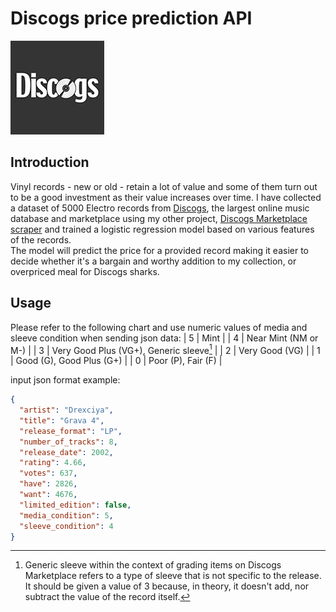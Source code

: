 # Discogs price prediction API
![Discogs](assets/discogs_logo.jpg)
## Introduction
Vinyl records - new or old - retain a lot of value and some of them turn out to be a good investment as their value 
increases over time. I have collected a dataset of 5000 Electro records from
[Discogs](https://www.discogs.com/), the largest online music database and marketplace using my other project, 
[Discogs Marketplace scraper](https://github.com/grigorjevas/Discogs-marketplace-scraper) and trained a logistic 
regression model based on various features of the records.\
The model will predict the price for a provided record making it easier to decide whether it's a bargain and worthy 
addition to my collection, or overpriced meal for Discogs sharks.

## Usage 
Please refer to the following chart and use numeric values of media and sleeve condition when sending json data: 
| 5 | Mint |
| 4 | Near Mint (NM or M-) |
| 3 | Very Good Plus (VG+), Generic sleeve[^1]  |
| 2 | Very Good (VG) |
| 1 | Good (G), Good Plus (G+) |
| 0 | Poor (P), Fair (F) |


input json format example:
```json
{
  "artist": "Drexciya",
  "title": "Grava 4",
  "release_format": "LP",
  "number_of_tracks": 8,
  "release_date": 2002,
  "rating": 4.66,
  "votes": 637,
  "have": 2826,
  "want": 4676,
  "limited_edition": false,
  "media_condition": 5,
  "sleeve_condition": 4
}
```

[^1]: Generic sleeve within the context of grading items on Discogs Marketplace refers to a type of sleeve that is not
specific to the release. It should be given a value of 3 because, in theory, it doesn't add, nor subtract the value of 
the record itself.